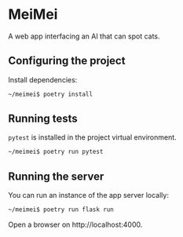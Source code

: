 # MeiMei
A web app interfacing an AI that can spot cats.

## Configuring the project
Install dependencies:
```bash
~/meimei$ poetry install
```

## Running tests
`pytest` is installed in the project virtual environment.
```bash
~/meimei$ poetry run pytest
```

## Running the server
You can run an instance of the app server locally:
```bash
~/meimei$ poetry run flask run
```
Open a browser on http://localhost:4000.
